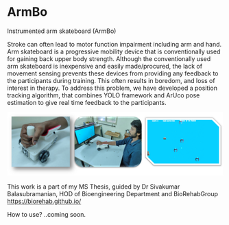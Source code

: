 # ArmBo

Instrumented arm skateboard (ArmBo)

Stroke can often lead to motor function impairment including arm and hand. Arm skateboard is a progressive mobility device that is conventionally used for gaining back upper body strength. Although the conventionally used arm skateboard is inexpensive and easily made/procured, the lack of movement sensing prevents these devices from providing any feedback to the participants during training. This often results in boredom, and loss of interest in therapy. To address this problem, we have developed a position tracking algorithm, that combines YOLO framework and ArUco pose estimation to give real time feedback to the participants.


![Alt text](src/gamescreen.png)

This work is a part of my MS Thesis, guided by Dr Sivakumar Balasubramanian, HOD of Bioengineering Department and BioRehabGroup https://biorehab.github.io/


<!-- <img src="src/logo.png" alt="drawing" width="200"/>
![Alt text](src/logo.png) -->

How to use? ..coming soon.